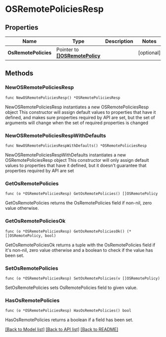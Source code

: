 # OSRemotePoliciesResp

## Properties

Name | Type | Description | Notes
------------ | ------------- | ------------- | -------------
**OsRemotePolicies** | Pointer to [**[]OSRemotePolicy**](OSRemotePolicy.md) |  | [optional] 

## Methods

### NewOSRemotePoliciesResp

`func NewOSRemotePoliciesResp() *OSRemotePoliciesResp`

NewOSRemotePoliciesResp instantiates a new OSRemotePoliciesResp object
This constructor will assign default values to properties that have it defined,
and makes sure properties required by API are set, but the set of arguments
will change when the set of required properties is changed

### NewOSRemotePoliciesRespWithDefaults

`func NewOSRemotePoliciesRespWithDefaults() *OSRemotePoliciesResp`

NewOSRemotePoliciesRespWithDefaults instantiates a new OSRemotePoliciesResp object
This constructor will only assign default values to properties that have it defined,
but it doesn't guarantee that properties required by API are set

### GetOsRemotePolicies

`func (o *OSRemotePoliciesResp) GetOsRemotePolicies() []OSRemotePolicy`

GetOsRemotePolicies returns the OsRemotePolicies field if non-nil, zero value otherwise.

### GetOsRemotePoliciesOk

`func (o *OSRemotePoliciesResp) GetOsRemotePoliciesOk() (*[]OSRemotePolicy, bool)`

GetOsRemotePoliciesOk returns a tuple with the OsRemotePolicies field if it's non-nil, zero value otherwise
and a boolean to check if the value has been set.

### SetOsRemotePolicies

`func (o *OSRemotePoliciesResp) SetOsRemotePolicies(v []OSRemotePolicy)`

SetOsRemotePolicies sets OsRemotePolicies field to given value.

### HasOsRemotePolicies

`func (o *OSRemotePoliciesResp) HasOsRemotePolicies() bool`

HasOsRemotePolicies returns a boolean if a field has been set.


[[Back to Model list]](../README.md#documentation-for-models) [[Back to API list]](../README.md#documentation-for-api-endpoints) [[Back to README]](../README.md)


